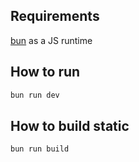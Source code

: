 ## Requirements
[bun](https://bun.sh/) as a JS runtime

## How to run
```sh
bun run dev
```
## How to build static
```sh
bun run build
```
